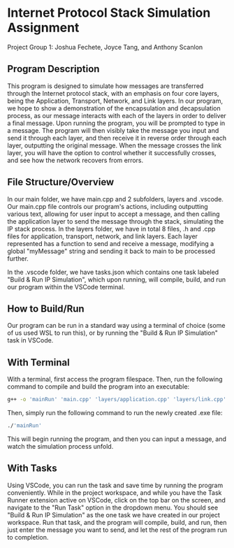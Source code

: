# Internet Protocol Stack Simulation Assignment

Project Group 1: Joshua Fechete, Joyce Tang, and Anthony Scanlon

## Program Description

This program is designed to simulate how messages are transferred through the Internet protocol stack, with an emphasis on four core layers, being the Application, Transport, Network, and Link layers. In our program, we hope to show a demonstration of the encapsulation and decapsulation process, as our message interacts with each of the layers in order to deliver a final message. Upon running the program, you will be prompted to type in a message. The program will then visibly take the message you input and send it through each layer, and then receive it in reverse order through each layer, outputting the original message. When the message crosses the link layer, you will have the option to control whether it successfully crosses, and see how the network recovers from errors.

## File Structure/Overview

In our main folder, we have main.cpp and 2 subfolders, layers and .vscode. Our main.cpp file controls our program's actions, including outputting various text, allowing for user input to accept a message, and then calling the application layer to send the message through the stack, simulating the IP stack process. In the layers folder, we have in total 8 files, .h and .cpp files for application, transport, network, and link layers. Each layer represented has a function to send and receive a message, modifying a global "myMessage" string and sending it back to main to be processed further. 

In the .vscode folder, we have tasks.json which contains one task labeled "Build & Run IP Simulation", which upon running, will compile, build, and run our program within the VSCode terminal. 

## How to Build/Run

Our program can be run in a standard way using a terminal of choice (some of us used WSL to run this), or by running the "Build & Run IP Simulation" task in VSCode. 

## With Terminal

With a terminal, first access the program filespace. Then, run the following command to compile and build the program into an executable:

```bash
g++ -o 'mainRun' 'main.cpp' 'layers/application.cpp' 'layers/link.cpp' 'layers/transport.cpp' 'layers/network.cpp'
```

Then, simply run the following command to run the newly created .exe file:

```bash
./'mainRun'
```

This will begin running the program, and then you can input a message, and watch the simulation process unfold. 

## With Tasks

Using VSCode, you can run the task and save time by running the program conveniently. While in the project workspace, and while you have the Task Runner extension active on VSCode, click on the top bar on the screen, and navigate to the "Run Task" option in the dropdown menu. You should see "Build & Run IP Simulation" as the one task we have created in our project workspace. Run that task, and the program will compile, build, and run, then just enter the message you want to send, and let the rest of the program run to completion. 
